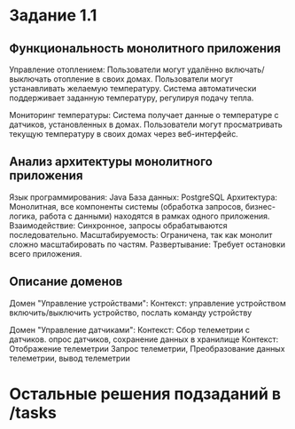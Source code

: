 # Задание 1.1

## Функциональность монолитного приложения

Управление отоплением:
Пользователи могут удалённо включать/выключать отопление в своих домах.
Пользователи могут устанавливать желаемую температуру.
Система автоматически поддерживает заданную температуру, регулируя подачу тепла.

Мониторинг температуры:
Система получает данные о температуре с датчиков, установленных в домах.
Пользователи могут просматривать текущую температуру в своих домах через веб-интерфейс.

## Анализ архитектуры монолитного приложения

Язык программирования: Java
База данных: PostgreSQL
Архитектура: Монолитная, все компоненты системы (обработка запросов, бизнес-логика, работа с данными) находятся в рамках одного приложения.
Взаимодействие: Синхронное, запросы обрабатываются последовательно.
Масштабируемость: Ограничена, так как монолит сложно масштабировать по частям.
Развертывание: Требует остановки всего приложения.



## Описание доменов

Домен "Управление устройствами":
Контекст: управление устройством
включить/выключить устройство, послать команду устройству

Домен "Управление датчиками":
Контекст: Сбор телеметрии с датчиков.
опрос датчиков, сохранение данных в хранилище
Контекст: Отображение телеметрии
Запрос телеметрии, Преобразование данных телеметрии, вывод телеметрии

# Остальные решения подзаданий в /tasks